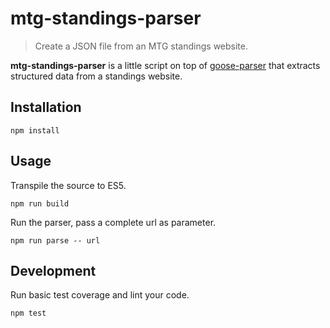 # mtg-standings-parser

> Create a JSON file from an MTG standings website.

**mtg-standings-parser** is a little script on top of 
[goose-parser](https://github.com/redco/goose-parser) that extracts structured data from a standings website.

## Installation

    npm install

## Usage

Transpile the source to ES5.

    npm run build

Run the parser, pass a complete url as parameter.

    npm run parse -- url

## Development 

Run basic test coverage and lint your code.

    npm test
